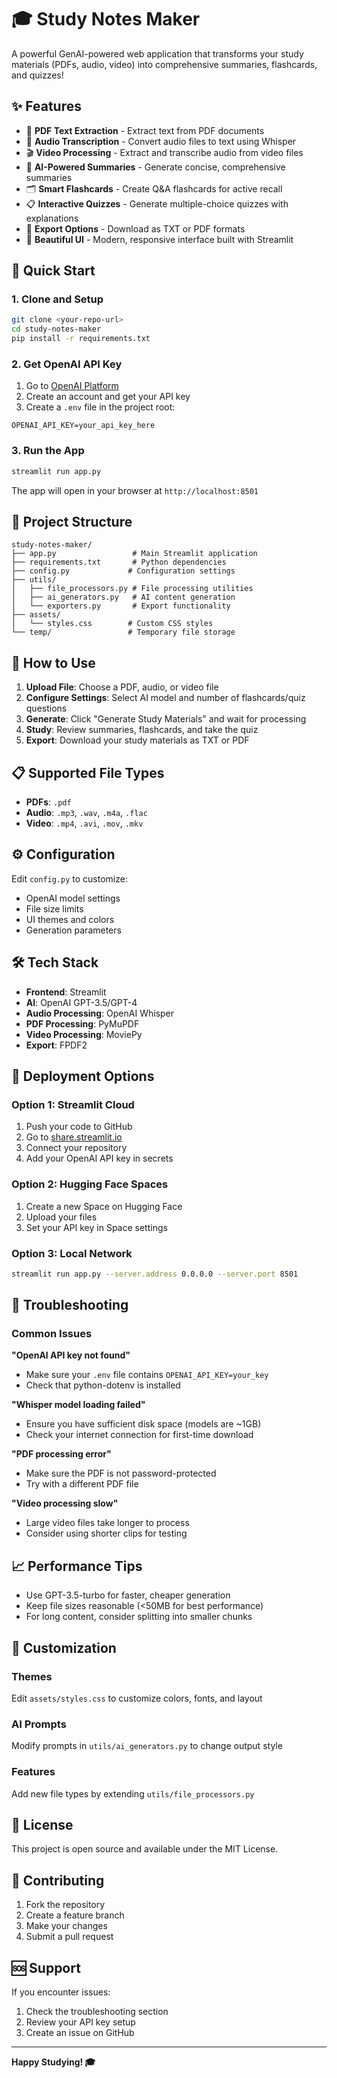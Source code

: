 # 🎓 Study Notes Maker

A powerful GenAI-powered web application that transforms your study materials (PDFs, audio, video) into comprehensive summaries, flashcards, and quizzes!

## ✨ Features

- 📄 **PDF Text Extraction** - Extract text from PDF documents
- 🎵 **Audio Transcription** - Convert audio files to text using Whisper
- 🎬 **Video Processing** - Extract and transcribe audio from video files
- 📝 **AI-Powered Summaries** - Generate concise, comprehensive summaries
- 🗂️ **Smart Flashcards** - Create Q&A flashcards for active recall
- 📋 **Interactive Quizzes** - Generate multiple-choice quizzes with explanations
- 💾 **Export Options** - Download as TXT or PDF formats
- 🎨 **Beautiful UI** - Modern, responsive interface built with Streamlit

## 🚀 Quick Start

### 1. Clone and Setup
```bash
git clone <your-repo-url>
cd study-notes-maker
pip install -r requirements.txt
```

### 2. Get OpenAI API Key
1. Go to [OpenAI Platform](https://platform.openai.com/)
2. Create an account and get your API key
3. Create a `.env` file in the project root:
```
OPENAI_API_KEY=your_api_key_here
```

### 3. Run the App
```bash
streamlit run app.py
```

The app will open in your browser at `http://localhost:8501`

## 📁 Project Structure

```
study-notes-maker/
├── app.py                 # Main Streamlit application
├── requirements.txt       # Python dependencies
├── config.py             # Configuration settings
├── utils/
│   ├── file_processors.py # File processing utilities
│   ├── ai_generators.py   # AI content generation
│   └── exporters.py       # Export functionality
├── assets/
│   └── styles.css        # Custom CSS styles
└── temp/                 # Temporary file storage
```

## 🎯 How to Use

1. **Upload File**: Choose a PDF, audio, or video file
2. **Configure Settings**: Select AI model and number of flashcards/quiz questions
3. **Generate**: Click "Generate Study Materials" and wait for processing
4. **Study**: Review summaries, flashcards, and take the quiz
5. **Export**: Download your study materials as TXT or PDF

## 📋 Supported File Types

- **PDFs**: `.pdf`
- **Audio**: `.mp3`, `.wav`, `.m4a`, `.flac`
- **Video**: `.mp4`, `.avi`, `.mov`, `.mkv`

## ⚙️ Configuration

Edit `config.py` to customize:
- OpenAI model settings
- File size limits
- UI themes and colors
- Generation parameters

## 🛠️ Tech Stack

- **Frontend**: Streamlit
- **AI**: OpenAI GPT-3.5/GPT-4
- **Audio Processing**: OpenAI Whisper
- **PDF Processing**: PyMuPDF
- **Video Processing**: MoviePy
- **Export**: FPDF2

## 🚀 Deployment Options

### Option 1: Streamlit Cloud
1. Push your code to GitHub
2. Go to [share.streamlit.io](https://share.streamlit.io)
3. Connect your repository
4. Add your OpenAI API key in secrets

### Option 2: Hugging Face Spaces
1. Create a new Space on Hugging Face
2. Upload your files
3. Set your API key in Space settings

### Option 3: Local Network
```bash
streamlit run app.py --server.address 0.0.0.0 --server.port 8501
```

## 🔧 Troubleshooting

### Common Issues

**"OpenAI API key not found"**
- Make sure your `.env` file contains `OPENAI_API_KEY=your_key`
- Check that python-dotenv is installed

**"Whisper model loading failed"**
- Ensure you have sufficient disk space (models are ~1GB)
- Check your internet connection for first-time download

**"PDF processing error"**
- Make sure the PDF is not password-protected
- Try with a different PDF file

**"Video processing slow"**
- Large video files take longer to process
- Consider using shorter clips for testing

## 📈 Performance Tips

- Use GPT-3.5-turbo for faster, cheaper generation
- Keep file sizes reasonable (<50MB for best performance)
- For long content, consider splitting into smaller chunks

## 🎨 Customization

### Themes
Edit `assets/styles.css` to customize colors, fonts, and layout

### AI Prompts
Modify prompts in `utils/ai_generators.py` to change output style

### Features
Add new file types by extending `utils/file_processors.py`

## 📄 License

This project is open source and available under the MIT License.

## 🤝 Contributing

1. Fork the repository
2. Create a feature branch
3. Make your changes
4. Submit a pull request

## 🆘 Support

If you encounter issues:
1. Check the troubleshooting section
2. Review your API key setup
3. Create an issue on GitHub

---

**Happy Studying! 🎓**